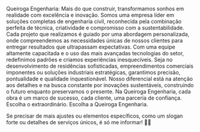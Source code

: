 Queiroga Engenharia: Mais do que construir, transformamos sonhos em realidade com excelência e inovação. Somos uma empresa líder em soluções completas de engenharia civil, reconhecida pela combinação perfeita de técnica, criatividade e compromisso com a sustentabilidade. Cada projeto que realizamos é guiado por uma abordagem personalizada, onde compreendemos as necessidades únicas de nossos clientes para entregar resultados que ultrapassam expectativas.
Com uma equipe altamente capacitada e o uso das mais avançadas tecnologias do setor, redefinimos padrões e criamos experiências inesquecíveis. Seja no desenvolvimento de residências sofisticadas, empreendimentos comerciais imponentes ou soluções industriais estratégicas, garantimos precisão, pontualidade e qualidade inquestionável.
Nosso diferencial está na atenção aos detalhes e na busca constante por inovações sustentáveis, construindo o futuro enquanto preservamos o presente. Na Queiroga Engenharia, cada obra é um marco de sucesso, cada cliente, uma parceria de confiança. Escolha o extraordinário. Escolha a Queiroga Engenharia.

Se precisar de mais ajustes ou elementos específicos, como um slogan forte ou detalhes de serviços únicos, é só me informar! 🚀✨
